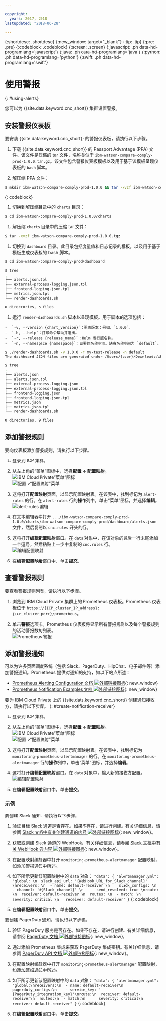 ```yaml
---

copyright:
  years: 2017, 2018
lastupdated: "2018-06-28"

---
```


{:shortdesc: .shortdesc}
{:new_window: target="_blank"}
{:tip: .tip}
{:pre: .pre}
{:codeblock: .codeblock}
{:screen: .screen}
{:javascript: .ph data-hd-programlang='javascript'}
{:java: .ph data-hd-programlang='java'}
{:python: .ph data-hd-programlang='python'}
{:swift: .ph data-hd-programlang='swift'}

# 使用警报
{: #using-alerts}

您可以为 {{site.data.keyword.cnc_short}} 集群设置警报。

## 安装警报仪表板

要安装 {{site.data.keyword.cnc_short}} 的警报仪表板，请执行以下步骤。

 1. 下载 {{site.data.keyword.cnc_short}} 的 Passport Advantage (PPA) 文件。该文件是压缩的 tar 文件，名称类似于 `ibm-watson-compare-comply-prod-1.0.0.tar.gz`。该文件包含警报仪表板模板以及用于基于该模板呈现仪表板的 `bash` 脚本。

 1. 解压缩 PPA 文件：
  ```bash
  $ mkdir ibm-watson-compare-comply-prod-1.0.0 && tar -xvzf ibm-watson-compare-comply-prod-1.0.0.tar.gz -C ibm-watson-compare-comply-prod-1.0.0
  ```
  {: codeblock}

 1. 切换到解压缩目录中的 `charts` 目录：
   ```bash
   $ cd ibm-watson-compare-comply-prod-1.0.0/charts    
   ```

 1. 解压缩 `charts` 目录中的压缩 tar 文件：
   ```bash
   $ tar -xvzf ibm-watson-compare-comply-prod-1.0.0.tgz
   ```

 1. 切换到 `dashboard` 目录。此目录包括度量值和日志记录的模板，以及用于基于模板生成仪表板的 bash 脚本。

   ```bash
   $ cd ibm-watson-compare-comply-prod/dashboard

   $ tree
   .
   ├── alerts.json.tpl
   ├── external-process-logging.json.tpl
   ├── frontend-logging.json.tpl
   ├── metrics.json.tpl
   └── render-dashboards.sh

   0 directories, 5 files
   ```

  1. 运行 `render-dashboards.sh` 脚本以呈现模板。用于脚本的选项包括：
  
    -  `-v, --version {chart_version}`：图表版本；例如，`1.0.0`。
    -  `-h, --help`：打印命令帮助并退出。
    -  `-r, --release {release_name}`：Helm 发行版名称。
    -  `-n, --namespace {namespace}`：部署的名称空间。缺省名称空间为 `default`。

   ```bash
   $ ./render-dashboards.sh -v 1.0.0 -r my-test-release -n default
   The dashboard JSON files are generated under /Users/{user}/Downloads/ibm-watson-compare-comply-prod-1.0.0/charts/ibm-watson-compare-comply-prod/dashboard.

   $ tree
   .
   ├── alerts.json
   ├── alerts.json.tpl
   ├── external-process-logging.json
   ├── external-process-logging.json.tpl
   ├── frontend-logging.json
   ├── frontend-logging.json.tpl
   ├── metrics.json
   ├── metrics.json.tpl
   └── render-dashboards.sh

   0 directories, 9 files
   ```

## 添加警报规则

要向仪表板添加警报规则，请执行以下步骤。

  1. 登录到 ICP 集群。

  1. 从左上角的“菜单”图标中，选择**配置 -> 配置映射**。
      ![IBM Cloud Private“菜单”图标](images/icp-menu.png)<br />
      ![配置 >“配置映射”菜单](images/configmaps.png)

  1. 这将打开**配置映射**页面，以显示配置映射表。在该表中，找到标记为 `alert-rules` 的行。在 `alert-rules` 行的**操作**列中，单击“菜单”图标，并选择**编辑**。
     ![alert-rules 编辑](images/configmaps-page.png)

  1. 在文本编辑器中打开 `.../ibm-watson-compare-comply-prod-1.0.0/charts/ibm-watson-compare-comply-prod/dashboard/alerts.json` 文件，然后复制以 `cnc.rules` 开头的行。

  1. 这将打开**编辑配置映射**窗口。在 `data` 对象中，在该对象的最后一行末尾添加一个逗号，然后粘贴上一步中复制的 `cnc.rules` 行。<br />
     ![编辑配置映射](images/edit-configmap.png)

  1. 在**编辑配置映射**窗口中，单击**提交**。

## 查看警报规则

要查看警报规则列表，请执行以下步骤。

  1. 浏览到 IBM Cloud Private 集群上的 Prometheus 仪表板。Prometheus 仪表板位于 `https://{ICP_cluster_IP_address}:{ICP_cluster_port}/prometheus`。

  1. 单击**警报**选项卡。Prometheus 仪表板将显示所有警报规则以及每个警报规则的活动警报数的列表。<br />
    ![Prometheus 警报](images/prometheus-dboard.png)

## 添加警报通知

可以为许多页面调度系统（包括 Slack、PagerDuty、HipChat、电子邮件等）添加警报通知。Prometheus 提供对通知的支持，如以下站点所述：

 - [Prometheus Alerting Configuration 文档 ![外部链接图标](../../icons/launch-glyph.svg "外部链接图标")](https://prometheus.io/docs/alerting/configuration/){: new_window}
 - [Prometheus Notification Examples 文档 ![外部链接图标](../../icons/launch-glyph.svg "外部链接图标")](https://prometheus.io/docs/alerting/notification_examples/){: new_window}

要为 IBM Cloud Private 上的 {{site.data.keyword.cnc_short}} 创建通知接收方，请执行以下步骤。
{: #create-notification-receiver}

  1. 登录到 ICP 集群。

  1. 从左上角的“菜单”图标中，选择**配置 -> 配置映射**。<br />
      ![IBM Cloud Private“菜单”图标](images/icp-menu.png) <br />
      ![配置 >“配置映射”菜单](images/configmaps.png)

  1. 这将打开**配置映射**页面，以显示配置映射表。在该表中，找到标记为 `monitoring-prometheus-alertmanager` 的行。在 `monitoring-prometheus-alertmanager` 行的**操作**列中，单击“菜单”图标，并选择**编辑**。

  1. 这将打开**编辑配置映射**窗口。在 `data` 对象中，输入新的接收方配置。
     ![编辑配置映射](images/prom-alert-edit.png)

  1. 在**编辑配置映射**窗口中，单击**提交**。

### 示例

要创建 Slack 通知，请执行以下步骤。

  1. 验证目标 Slack 通道是否存在。如果不存在，请进行创建。有关详细信息，请参阅 [Slack 文档中有关创建通道的内容 ![外部链接图标](../../icons/launch-glyph.svg "外部链接图标")](https://get.slack.help/hc/en-us/articles/201402297-Create-a-channel){: new_window}。

  1. 获取或创建 Slack 通道的 WebHook。有关详细信息，请参阅 [Slack 文档中有关 WebHook 的内容 ![外部链接图标](../../icons/launch-glyph.svg "外部链接图标")](https://get.slack.help/hc/en-us/articles/115005265063-Incoming-WebHooks-for-Slack){: new_window}。

  1. 在配置映射编辑器中打开 `monitoring-prometheus-alertmanager` 配置映射，如[添加警报通知](#create-notification-receiver)中所述。

  1. 如下所示更新该配置映射中的 `data` 对象：
    ```
    "data": {
      "alertmanager.yml": "global: \n  slack_api_url: '{WebHook_URL_for_Slack_channel}' \nreceivers: \n  - name: default-receiver \n    slack_configs: \n    - channel: '#{Slack_channel}' \n      send_resolved: true \nroute: \n  receiver: default-receiver \n  routes: \n  - match: \n    severity: critical \n   receiver: default-receiver"
    }
    ```
    {: codeblock}

  1. 在**编辑配置映射**窗口中，单击**提交**。

要创建 PagerDuty 通知，请执行以下步骤。

  1. 验证 PagerDuty 服务是否存在。如果不存在，请进行创建。有关详细信息，请参阅 [PagerDuty 文档 ![外部链接图标](../../icons/launch-glyph.svg "外部链接图标")](https://v2.developer.pagerduty.com/docs){: new_window}。

  1. 通过添加 Prometheus 集成来获取 PagerDuty 集成密钥。有关详细信息，请参阅 [PagerDuty API 文档 ![外部链接图标](../../icons/launch-glyph.svg "外部链接图标")](https://v2.developer.pagerduty.com/docs/events-api){: new_window}。

  1. 在配置映射编辑器中打开 `monitoring-prometheus-alertmanager` 配置映射，如[添加警报通知](#create-notification-receiver)中所述。

  1. 如下所示更新该配置映射中的 `data` 对象：
    ```
    "data": {
      "alertmanager.yml": "global:\nreceivers:\n  - name: default-receiver\n    pagerduty_configs:\n    - service_key: ' {PagerDuty_integration_key}'\nroute:\n  receiver: default-receiver\n  routes:\n  - match:\n      severity: critical\n    receiver: default-receiver"
    }
    ```
    {: codeblock}

  1. 在**编辑配置映射**窗口中，单击**提交**。
  
